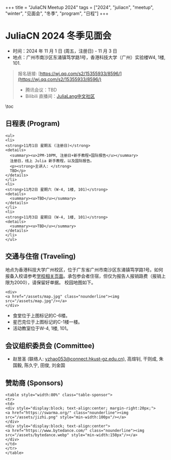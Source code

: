 +++
title = "JuliaCN Meetup 2024"
tags = ["2024", "juliacn", "meetup", "winter", "见面会", "冬季", "program", "日程"]
+++

# JuliaCN 2024 冬季见面会

* 时间：2024 年 11 月 1 日 (周五，注册日) - 11 月 3 日
* 地点：广州市南沙区东涌镇笃学路1号，香港科技大学（广州）实验楼W4, 1楼, 101.

>  报名链接: [https://wj.qq.com/s2/15355933/8596/](https://wj.qq.com/s2/15355933/8596/)
> * 腾讯会议：TBD
> * Bilibili 直播间：[JuliaLang中文社区](https://live.bilibili.com/21545945)


\toc

## 日程表 (Program)
~~~
<ul>
<li>
<strong>11月1日 星期五 (注册日)</strong>
<details>
  <summary><u>2PM-10PM, 注册日+新手教程+国际报告</u></summary>
  注册日，线上 Julia 新手教程，以及国际报告。
  <p><strong>主讲人: </strong>
  TBD</p>
</details>
</li>
<li>
<strong>11月2日 星期六 (W-4, 1楼, 101)</strong>
<details>
  <summary><u>TBD</u></summary>
</details>
</li>
<li>
<strong>11月3日 星期日 (W-4, 1楼, 101)</strong>
<details>
  <summary><u>TBD</u></summary>
</details>
</li>
</ul>
~~~

## 交通与住宿 (Traveling)
地点为香港科技大学广州校区，位于广东省广州市南沙区东涌镇笃学路1号。如何报备入校请参考[学校相关页面](https://amat.hkust-gz.edu.cn/zh/about/contact-directions/)。承包参会者住宿，但仅为报告人报销路费（报销上限为2000），请保留好单据。
校园地图如下。
~~~
<div>
<a href="/assets/map.jpg" class="nounderline"><img src="/assets/map.jpg"/></a>
</div>
~~~

* 食堂位于上图标记的C-6楼。
* 星巴克位于上图标记的C-1楼一楼。
* 活动教室位于W-4, 1楼, 101。

## 会议组织委员会 (Committee)
* 赵昱圣 (联络人: [yzhao053@connect.hkust-gz.edu.cn](mailto:yzhao053@connect.hkust-gz.edu.cn)), 高煊钊, 干则成, 朱国毅, 陈久宁, 田俊, 刘金国

## 赞助商 (Sponsors)
~~~
<table style="width:80%" class="table-sponsor">
<tr>
<td>
<div style="display:block; text-align:center; margin-right:20px;">
<a href="https://swarma.org/" class="nounderline"><img src="/assets/jizhi.png" style="min-width:100px"/></a>
</div>
<div style="display:block; text-align:center">
<a href="https://www.bytedance.com/" class="nounderline"><img src="/assets/bytedance.webp" style="min-width:150px"/></a>
</div>
</td>
</tr>
</table>
~~~
